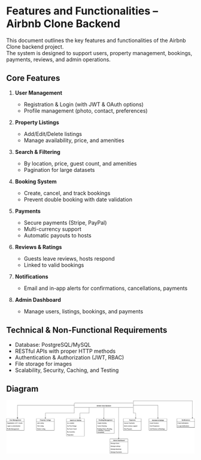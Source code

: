 # Features and Functionalities – Airbnb Clone Backend

This document outlines the key features and functionalities of the Airbnb Clone backend project.  
The system is designed to support users, property management, bookings, payments, reviews, and admin operations.

## Core Features
1. **User Management**
   - Registration & Login (with JWT & OAuth options)
   - Profile management (photo, contact, preferences)

2. **Property Listings**
   - Add/Edit/Delete listings
   - Manage availability, price, and amenities

3. **Search & Filtering**
   - By location, price, guest count, and amenities
   - Pagination for large datasets

4. **Booking System**
   - Create, cancel, and track bookings
   - Prevent double booking with date validation

5. **Payments**
   - Secure payments (Stripe, PayPal)
   - Multi-currency support
   - Automatic payouts to hosts

6. **Reviews & Ratings**
   - Guests leave reviews, hosts respond
   - Linked to valid bookings

7. **Notifications**
   - Email and in-app alerts for confirmations, cancellations, payments

8. **Admin Dashboard**
   - Manage users, listings, bookings, and payments

## Technical & Non-Functional Requirements
- Database: PostgreSQL/MySQL
- RESTful APIs with proper HTTP methods
- Authentication & Authorization (JWT, RBAC)
- File storage for images
- Scalability, Security, Caching, and Testing

## Diagram
![Features Diagram](./features-and-functionalities/features.png.png)
